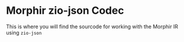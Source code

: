 # Morphir zio-json Codec

This is where you will find the sourcode for working with the Morphir IR using `zio-json`
